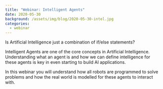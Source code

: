 ```yaml
---
title: "Webinar: Intelligent Agents"
date: 2020-05-30
background: /assets/img/blog/2020-05-30-intel.jpg
categories:
  - webinar
---
```

Is Artificial Intelligence just a combination of if/else statements?

Intelligent Agents are one of the core concepts in Artificial Intelligence. Understanding what an agent is and how we can define intelligence for these agents is key in even starting to build AI applications.



In this webinar you will understand how all robots are programmed to solve problems and how the real world is modelled for these agents to interact with.